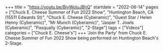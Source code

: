 +++
title = "https://youtu.be/BiyWoluJBhQ"
startdate = "2022-06-14"
pages = ["Chuck E. Cheese Summer of Fun 2022 Show", "Huntington Beach, CA (15511 Edwards St)", "Chuck E. Cheese (Cyberamic)", "Guest Star / Helen Henny (Cyberamic)", "Mr Munch (Cyberamic)", "Jasper T. Jowls (Cyberamic)", "Pasqually (Cyberamic)", "2-Stage"]
tags = ["Videos"]
categories = ["Chuck E. Cheese's"]
+++
'Join the Party' from Chuck E. Cheese Summer of Fun 2022 Show being performed on Huntington Beach's 2-Stage.
